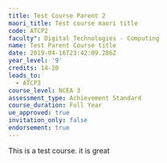 ```yaml
---
title: Test Course Parent 2
maori_title: Test course maori title
code: ATCP2
faculty": Digital Technologies - Computing
name: Test Parent Course title
date: 2019-04-16T23:42:09.286Z
year_level: '9'
credits: 14-20
leads_to:
  - ATCP3
course_level: NCEA 3
assessment_type: Achievement Standard
course_duration: Full Year
ue_approved: true
invitation_only: false
endorsement: true
---
```

This is a test course. it is great
